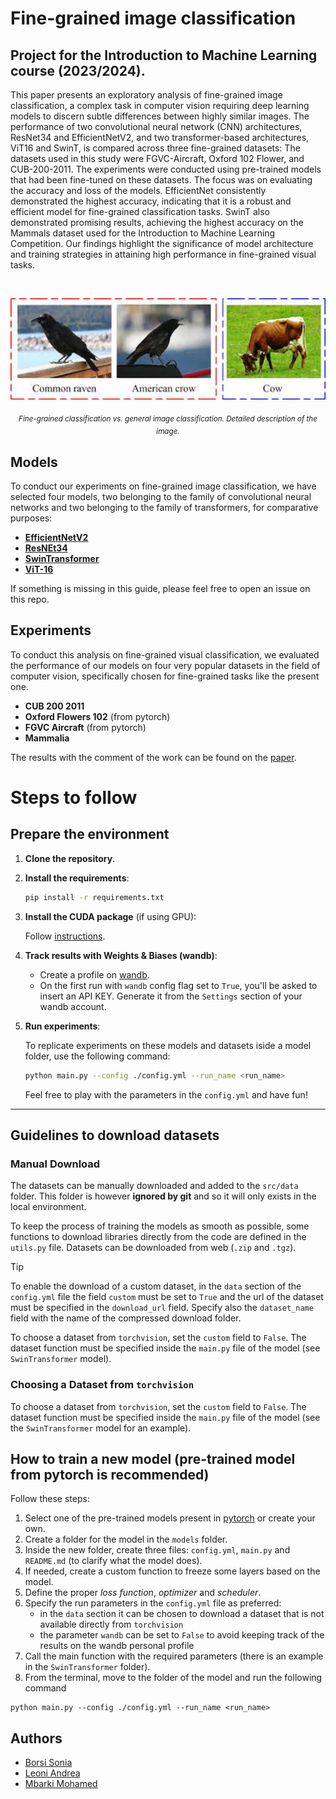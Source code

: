 # Fine-grained image classification

## Project for the Introduction to Machine Learning course (2023/2024).

This paper presents an exploratory analysis of fine-grained image classification, a complex task in computer vision requiring deep learning models to discern subtle differences between highly similar images. The performance of two convolutional neural network (CNN) architectures, ResNet34 and EfficientNetV2, and two transformer-based architectures, ViT16 and SwinT, is compared across three fine-grained datasets: The datasets used in this study were FGVC-Aircraft, Oxford 102 Flower, and CUB-200-2011. The experiments were conducted using pre-trained models that had been fine-tuned on these datasets. The focus was on evaluating the accuracy and loss of the models. EfficientNet consistently demonstrated the highest accuracy, indicating that it is a robust and efficient model for fine-grained classification tasks. SwinT also demonstrated promising results, achieving the highest accuracy on the Mammals dataset used for the Introduction to Machine Learning Competition. Our findings highlight the significance of model architecture and training strategies in attaining high performance in fine-grained visual tasks.

<br>

<p align="center">
  <img src="https://github.com/andreleo02/deep-dream-team/blob/9f9672f7b2fb71ec20b1a9eac890e3074ff0ddab/Fine%20grained%20vs%20image%20classification%20.jpeg?raw=true" width="512"/>  
</p>

<p align="center">
  <sub><em>Fine-grained classification vs. general image classification. Detailed description of the image.</em></sub>
</p>


## Models 
To conduct our experiments on fine-grained image classification, we have selected four models, two belonging to the family of convolutional neural networks  and two belonging to the family of transformers, for comparative purposes:

- **[EfficientNetV2](https://github.com/andreleo02/deep-dream-team/tree/7964a7d63d8beab4f713f7030f3412d59899445c/src/models/EfficientNetV2)**
- **[ResNEt34](https://github.com/andreleo02/deep-dream-team/tree/c80422b86efe3ef2454dc738407a3fa4863da757/src/models/ResNEt34)**
- **[SwinTransformer](https://github.com/andreleo02/deep-dream-team/tree/c80422b86efe3ef2454dc738407a3fa4863da757/src/models/SwinTransformer)**
- **[ViT-16](https://github.com/andreleo02/deep-dream-team/tree/c80422b86efe3ef2454dc738407a3fa4863da757/src/models/ViT-16)**

If something is missing in this guide, please feel free to open an issue on this repo.


## Experiments 
To conduct this analysis on fine-grained visual classification, we evaluated the performance of our models on four very popular datasets in the field of computer vision, specifically chosen for fine-grained tasks like the present one.
- **CUB 200 2011**
- **Oxford Flowers 102** (from pytorch)
- **FGVC Aircraft** (from pytorch)
- **Mammalia**

The results with the comment of the work can be found on the [paper]().

  
# Steps to follow

## Prepare the environment

1. **Clone the repository**.

2. **Install the requirements**:

    ```sh
    pip install -r requirements.txt
    ```

3. **Install the CUDA package** (if using GPU):

    Follow [instructions](https://pytorch.org/get-started/locally/).

4. **Track results with Weights & Biases (wandb)**:

    - Create a profile on [wandb](https://wandb.ai/).
    - On the first run with `wandb` config flag set to `True`, you'll be asked to insert an API KEY. Generate it from the `Settings` section of your wandb account.

5. **Run experiments**:

    To replicate experiments on these models and datasets iside a model folder, use       the following command:

    ```sh
    python main.py --config ./config.yml --run_name <run_name>
    ```

    Feel free to play with the parameters in the `config.yml` and have fun!

---


## Guidelines to download datasets
### Manual Download

The datasets can be manually downloaded and added to the `src/data` folder. This folder is however **ignored by git** and so it will only exists in the local environment.

To keep the process of training the models as smooth as possible, some functions to download libraries directly from the code are defined in the `utils.py` file. Datasets can be downloaded from web (`.zip` and `.tgz`).

> [!TIP]
> To enable the download of a custom dataset, in the `data` section of the `config.yml` file the field `custom` must be set to `True` and the url of the dataset must be specified in the `download_url` field. Specify also the `dataset_name` field with the name of the compressed download folder.

To choose a dataset from `torchvision`, set the `custom` field to `False`. The dataset function must be specified inside the `main.py` file of the model (see `SwinTransformer` model).

### Choosing a Dataset from `torchvision`

To choose a dataset from `torchvision`, set the `custom` field to `False`. The dataset function must be specified inside the `main.py` file of the model (see the `SwinTransformer` model for an example).

## How to train a new model (pre-trained model from pytorch is recommended)

Follow these steps:

1. Select one of the pre-trained models present in [pytorch](https://pytorch.org/vision/stable/models.html#classification) or create your own.
2. Create a folder for the model in the `models` folder.
3. Inside the new folder, create three files: `config.yml`, `main.py` and `README.md` (to clarify what the model does).
4. If needed, create a custom function to freeze some layers based on the model.
5. Define the proper _loss function_, _optimizer_ and _scheduler_.
6. Specify the run parameters in the `config.yml` file as preferred:
   - in the `data` section it can be chosen to download a dataset that is not available directly from `torchvision`
   - the parameter `wandb` can be set to `False` to avoid keeping track of the results on the wandb personal profile
7. Call the main function with the required parameters (there is an example in the `SwinTransformer` folder).
8. From the terminal, move to the folder of the model and run the following command

```
python main.py --config ./config.yml --run_name <run_name>
```

## Authors

- [Borsi Sonia](https://github.com/SoniaBorsi/)
- [Leoni Andrea](https://github.com/andreleo02/)
- [Mbarki Mohamed ](https://github.com/mbarki-mohamed/)

